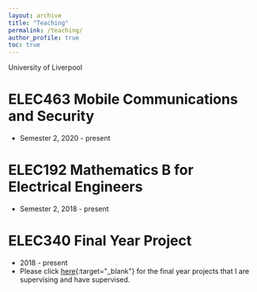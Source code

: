 ```yaml
---
layout: archive
title: "Teaching"
permalink: /teaching/
author_profile: true
toc: true
---
```

University of Liverpool
# ELEC463 Mobile Communications and Security
* Semester 2, 2020 - present

# ELEC192 Mathematics B for Electrical Engineers
* Semester 2, 2018 - present 

# ELEC340 Final Year Project
* 2018 - present 
* Please click [here](/teaching-fyp/){:target="_blank"} for the final year projects that I are supervising and have supervised.